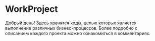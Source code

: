 # WorkProject
Добрый день! 
Здесь хранятся коды, целью которых является выполнение различных бизнес-процессов.
Более подробно с описанием каждого проекта можно ознакомиться в комментариях.
